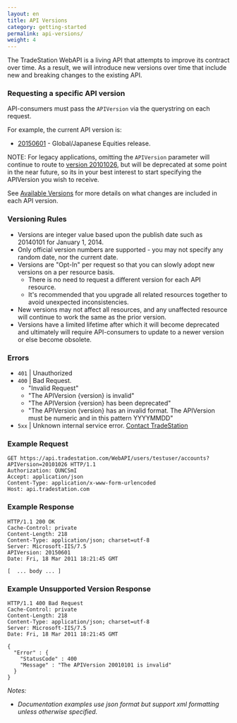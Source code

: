 ```yaml
---
layout: en
title: API Versions
category: getting-started
permalink: api-versions/
weight: 4
---
```


The TradeStation WebAPI is a living API that attempts to improve its contract over time.  As a result, we will introduce new versions over time that include new and breaking changes to the existing API.

### Requesting a specific API version

API-consumers must pass the `APIVersion` via the querystring on each request.  

For example, the current API version is:

* [20150601](../../versions/20150601) - Global/Japanese Equities release.

NOTE: For legacy applications, omitting the `APIVersion` parameter will continue to route to [version 20101026](../../versions/20101026), but will be deprecated at some point in the near future, so its in your best interest to start specifying the APIVersion you wish to receive.

See [Available Versions](../../versions) for more details on what changes are included in each API version.


### Versioning Rules

* Versions are integer value based upon the publish date such as 20140101 for January 1, 2014.
* Only official version numbers are supported - you may not specify any random date, nor the current date.
* Versions are "Opt-In" per request so that you can slowly adopt new versions on a per resource basis.
  * There is no need to request a different version for each API resource.
  * It's recommended that you upgrade all related resources together to avoid unexpected inconsistencies.
* New versions may not affect all resources, and any unaffected resource will continue to work the same as the prior version.
* Versions have a limited lifetime after which it will become deprecated and ultimately will require API-consumers to update to a newer version or else become obsolete.


### Errors

* `401` | Unauthorized
* `400` | Bad Request. 
   * "Invalid Request"   
   * "The APIVersion {version} is invalid"
   * "The APIVersion {version} has been deprecated"
   * "The APIVersion {version} has an invalid format. The APIVersion must be numeric and in this pattern YYYYMMDD"
* `5xx` | Unknown internal service error. [Contact TradeStation](mailto:webapi@tradestation.com)


### Example Request

    GET https://api.tradestation.com/WebAPI/users/testuser/accounts?APIVersion=20101026 HTTP/1.1
    Authorization: QUNCSmI
    Accept: application/json
    Content-Type: application/x-www-form-urlencoded
    Host: api.tradestation.com
    
### Example Response 

    HTTP/1.1 200 OK
    Cache-Control: private
    Content-Length: 218
    Content-Type: application/json; charset=utf-8
    Server: Microsoft-IIS/7.5
	APIVersion: 20150601
    Date: Fri, 18 Mar 2011 18:21:45 GMT
    
    [  ... body ... ]

### Example Unsupported Version Response 

    HTTP/1.1 400 Bad Request
    Cache-Control: private
    Content-Length: 218
    Content-Type: application/json; charset=utf-8
    Server: Microsoft-IIS/7.5
    Date: Fri, 18 Mar 2011 18:21:45 GMT
    
	{
	  "Error" : {
	    "StatusCode" : 400
	    "Message" : "The APIVersion 20010101 is invalid"
	  }
	}



*Notes:*

* *Documentation examples use json format but support xml formatting unless otherwise specified.*
